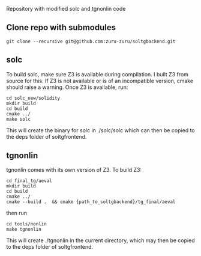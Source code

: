 Repository with modified solc and tgnonlin code

## Clone repo with submodules

```
git clone --recursive git@github.com:zuru-zuru/soltgbackend.git
```

## solc

To build solc, make sure Z3 is available during compilation. I built Z3 from source for this. If Z3 is not available or is of an incompatible version, cmake should raise a warning. Once Z3 is available, run:

```
cd solc_new/solidity
mkdir build
cd build 
cmake ../
make solc
```

This will create the binary for solc in ./solc/solc which can then be copied to the deps folder of soltgfrontend.

## tgnonlin

tgnonlin comes with its own version of Z3. To build Z3:

```
cd final_tg/aeval
mkdir build
cd build
cmake ../
cmake --build .  && cmake {path_to_soltgbackend}/tg_final/aeval
```

then run

```
cd tools/nonlin
make tgnonlin
```

This will create ./tgnonlin in the current directory, which may then be copied to the deps folder of soltgfrontend. 